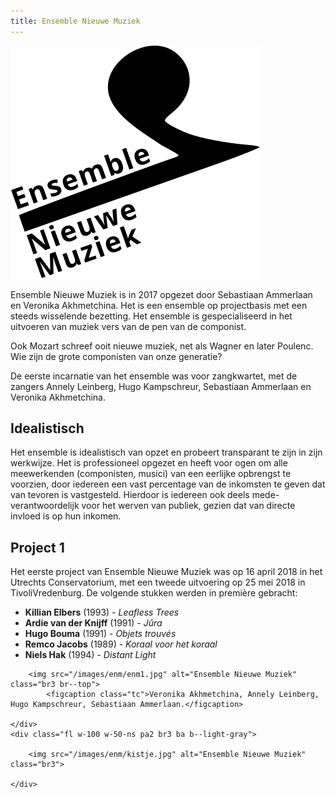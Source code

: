 ```yaml
---
title: Ensemble Nieuwe Muziek
---
```



<img src="/images/enm/Logo_ENM_final_no_margin.svg" alt="Ensemble Nieuwe Muziek" class="fr w-third w-50-ns mv2 mh2-ns ml-auto">

Ensemble Nieuwe Muziek is in 2017 opgezet door Sebastiaan Ammerlaan en Veronika Akhmetchina. Het is een ensemble op projectbasis met een steeds wisselende bezetting. Het ensemble is gespecialiseerd in het uitvoeren van muziek vers van de pen van de componist.

Ook Mozart schreef ooit nieuwe muziek, net als Wagner en later Poulenc. Wie zijn de grote componisten van onze generatie?

De eerste incarnatie van het ensemble was voor zangkwartet, met de zangers Annely Leinberg, Hugo Kampschreur, Sebastiaan Ammerlaan en Veronika Akhmetchina. 

## Idealistisch

Het ensemble is idealistisch van opzet en probeert transparant te zijn in zijn werkwijze. Het is professioneel opgezet en heeft voor ogen om alle meewerkenden (componisten, musici) van een eerlijke opbrengst te voorzien, door iedereen een vast percentage van de inkomsten te geven dat van tevoren is vastgesteld. Hierdoor is iedereen ook deels mede-verantwoordelijk voor het werven van publiek, gezien dat van directe invloed is op hun inkomen.

## Project 1

Het eerste project van Ensemble Nieuwe Muziek was op 16 april 2018 in het Utrechts Conservatorium, met een tweede uitvoering op 25 mei 2018 in TivoliVredenburg. De volgende stukken werden in première gebracht:

* **Killian Elbers** (1993) - *Leafless Trees*
* **Ardie van der Knijff** (1991) - *Jûra*
* **Hugo Bouma** (1991) - *Objets trouvés*
* **Remco Jacobs** (1989) - *Koraal voor het koraal*
* **Niels Hak** (1994)  - *Distant Light*

<div class="mw9 center ph3-ns">
  <div class="cf ph2-ns">
    <div class="fl w-100 w-50-ns pa2 br3 ba b--light-gray">
      
		<img src="/images/enm/enm1.jpg" alt="Ensemble Nieuwe Muziek" class="br3 br--top">
			<figcaption class="tc">Veronika Akhmetchina, Annely Leinberg, Hugo Kampschreur, Sebastiaan Ammerlaan.</figcaption>
      
    </div>
    <div class="fl w-100 w-50-ns pa2 br3 ba b--light-gray">
      
		<img src="/images/enm/kistje.jpg" alt="Ensemble Nieuwe Muziek" class="br3">

    </div>
  </div>
</div>
